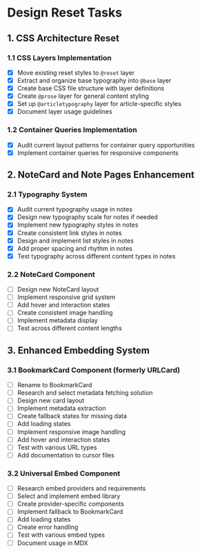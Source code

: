 # Design Reset Tasks

## 1. CSS Architecture Reset

### 1.1 CSS Layers Implementation

- [x] Move existing reset styles to `@reset` layer
- [x] Extract and organize base typography into `@base` layer
- [x] Create base CSS file structure with layer definitions
- [x] Create `@prose` layer for general content styling
- [x] Set up `@articletypography` layer for article-specific styles
- [x] Document layer usage guidelines

### 1.2 Container Queries Implementation

- [x] Audit current layout patterns for container query opportunities
- [x] Implement container queries for responsive components

## 2. NoteCard and Note Pages Enhancement

### 2.1 Typography System

- [x] Audit current typography usage in notes
- [x] Design new typography scale for notes if needed
- [x] Implement new typography styles in notes
- [x] Create consistent link styles in notes
- [x] Design and implement list styles in notes
- [x] Add proper spacing and rhythm in notes
- [x] Test typography across different content types in notes

### 2.2 NoteCard Component

- [ ] Design new NoteCard layout
- [ ] Implement responsive grid system
- [ ] Add hover and interaction states
- [ ] Create consistent image handling
- [ ] Implement metadata display
- [ ] Test across different content lengths

## 3. Enhanced Embedding System

### 3.1 BookmarkCard Component (formerly URLCard)

- [ ] Rename to BookmarkCard
- [ ] Research and select metadata fetching solution
- [ ] Design new card layout
- [ ] Implement metadata extraction
- [ ] Create fallback states for missing data
- [ ] Add loading states
- [ ] Implement responsive image handling
- [ ] Add hover and interaction states
- [ ] Test with various URL types
- [ ] Add documentation to cursor files

### 3.2 Universal Embed Component

- [ ] Research embed providers and requirements
- [ ] Select and implement embed library
- [ ] Create provider-specific components
- [ ] Implement fallback to BookmarkCard
- [ ] Add loading states
- [ ] Create error handling
- [ ] Test with various embed types
- [ ] Document usage in MDX
